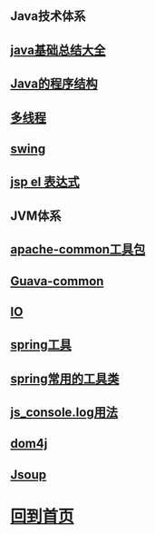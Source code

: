 

## **Java技术体系**

## [java基础总结大全](java基础总结大全.md)

## [Java的程序结构](programStructure.md)

## [多线程](./多线程/index.md)

## [swing](./swing/index.md)

## [jsp el 表达式](./jsp/index.md)


## JVM体系

## [apache-common工具包](./tool/apache-common工具包.md)
## [Guava-common](./tool/Guava-common.md)
## [IO](./tool/IO.md)
## [spring工具](./tool/spring工具.md)
## [spring常用的工具类](./tool/spring常用的工具类.md)
## [js_console.log用法](./tool/js_console.log用法.md)
## [dom4j](./tool/dom4j.md)
## [Jsoup](./tool/jsoup.md)


# [回到首页](../README.md)